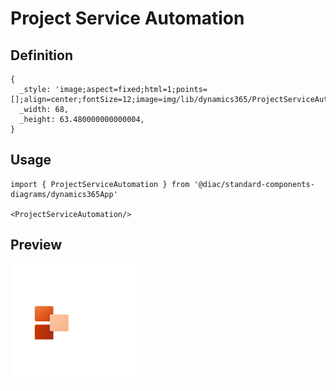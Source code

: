 # Project Service Automation

## Definition

```
{
  _style: 'image;aspect=fixed;html=1;points=[];align=center;fontSize=12;image=img/lib/dynamics365/ProjectServiceAutomation.svg;strokeColor=none;',
  _width: 68,
  _height: 63.480000000000004,
}
```

## Usage

```
import { ProjectServiceAutomation } from '@diac/standard-components-diagrams/dynamics365App'

<ProjectServiceAutomation/>
```

## Preview

<img src="./project-service-automation.png" width="200"/>

